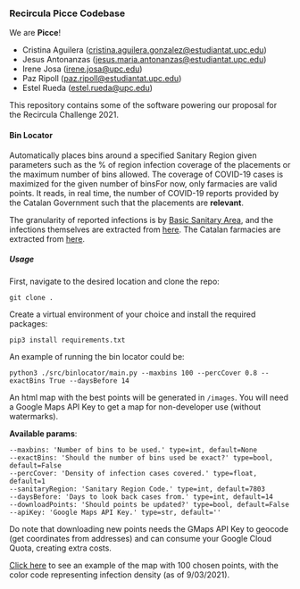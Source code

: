 ### Recircula Picce Codebase

We are **Picce**!

- Cristina Aguilera (cristina.aguilera.gonzalez@estudiantat.upc.edu)
- Jesus Antonanzas (jesus.maria.antonanzas@estudiantat.upc.edu)
- Irene Josa (irene.josa@upc.edu)
- Paz Ripoll (paz.ripoll@estudiantat.upc.edu)
- Estel Rueda (estel.rueda@upc.edu)

This repository contains some of the software powering our proposal for the Recircula Challenge 2021. 

#### Bin Locator

Automatically places bins around a specified Sanitary Region given parameters such as the % of region infection coverage
of the placements or the maximum number of bins allowed. The coverage of COVID-19 cases is maximized for the given number 
of binsFor now, only farmacies are valid points. It reads, in real time, the number of COVID-19 reports provided by the 
Catalan Government such that the placements are **relevant**.

The granularity of reported infections is by [Basic Sanitary Area](https://catsalut.gencat.cat/web/.content/minisite/catsalut/proveidors_professionals/registres_catalegs/documents/poblacio-referencia.pdf),
and the infections themselves are extracted from [here](https://analisi.transparenciacatalunya.cat/ca/Salut/Registre-de-casos-de-COVID-19-realitzats-a-Catalun/xuwf-dxjd).
The Catalan farmacies are extracted from [here](https://analisi.transparenciacatalunya.cat/Salut/Cat-leg-de-farm-cies-de-Catalunya/f446-3fny).


##### Usage

First, navigate to the desired location and clone the repo:

```
git clone .
```

Create a virtual environment of your choice and install the required packages:

```
pip3 install requirements.txt
```

An example of running the bin locator could be:

```
python3 ./src/binlocator/main.py --maxbins 100 --percCover 0.8 --exactBins True --daysBefore 14
```

An html map with the best points will be generated in `/images`. You will need a Google Maps API Key to get
a map for non-developer use (without watermarks).

**Available params**:

```
--maxbins: 'Number of bins to be used.' type=int, default=None
--exactBins: 'Should the number of bins used be exact?' type=bool, default=False
--percCover: 'Density of infection cases covered.' type=float, default=1
--sanitaryRegion: 'Sanitary Region Code.' type=int, default=7803
--daysBefore: 'Days to look back cases from.' type=int, default=14
--downloadPoints: 'Should points be updated?' type=bool, default=False
--apiKey: 'Google Maps API Key.' type=str, default=''
```

Do note that downloading new points needs the GMaps API Key to geocode (get coordinates from addresses) and
can consume your Google Cloud Quota, creating extra costs.

[Click here](https://raw.githack.com/chus-chus/picce_recircula/master/images/pointsPickedMap.html) to see an example of
 the map with 100 chosen points, with the color code representing infection density (as of 9/03/2021).